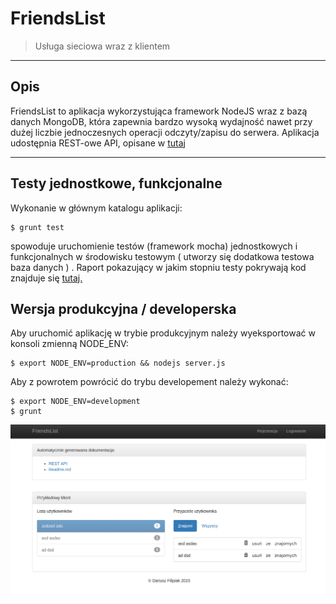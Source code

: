 ﻿
FriendsList
===================
> Usługa sieciowa wraz z klientem  

----------

Opis
-------------

FriendsList to aplikacja wykorzystująca framework NodeJS wraz z bazą danych MongoDB, która zapewnia bardzo wysoką wydajność nawet przy dużej liczbie jednoczesnych operacji odczyty/zapisu do serwera. Aplikacja udostępnia REST-owe API, opisane w [tutaj](/api/docs)

----------

Testy jednostkowe, funkcjonalne
--------------------

Wykonanie w głównym katalogu aplikacji:

    $ grunt test

spowoduje uruchomienie testów (framework mocha) jednostkowych i funkcjonalnych w środowisku testowym ( utworzy się dodatkowa testowa baza danych ) .
Raport pokazujący w jakim stopniu testy pokrywają kod znajduje się [tutaj.](/tests/coverage/report/)

Wersja produkcyjna / developerska
--------------------
Aby uruchomić aplikację w trybie produkcyjnym należy wyeksportować w konsoli zmienną NODE_ENV:

    $ export NODE_ENV=production && nodejs server.js

Aby z powrotem powrócić do trybu developement należy wykonać:

    $ export NODE_ENV=development 
    $ grunt

![Zrzut ekranu](screen.png)